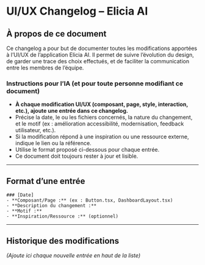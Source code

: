 # UI/UX Changelog – Elicia AI

## À propos de ce document

Ce changelog a pour but de documenter toutes les modifications apportées à l’UI/UX de l’application Elicia AI. Il permet de suivre l’évolution du design, de garder une trace des choix effectués, et de faciliter la communication entre les membres de l’équipe.

### Instructions pour l’IA (et pour toute personne modifiant ce document)
- **À chaque modification UI/UX (composant, page, style, interaction, etc.), ajoute une entrée dans ce changelog.**
- Précise la date, le ou les fichiers concernés, la nature du changement, et le motif (ex : amélioration accessibilité, modernisation, feedback utilisateur, etc.).
- Si la modification répond à une inspiration ou une ressource externe, indique le lien ou la référence.
- Utilise le format proposé ci-dessous pour chaque entrée.
- Ce document doit toujours rester à jour et lisible.

---

## Format d’une entrée

```
### [Date]
- **Composant/Page :** (ex : Button.tsx, DashboardLayout.tsx)
- **Description du changement :**
- **Motif :**
- **Inspiration/Ressource :** (optionnel)
```

---

## Historique des modifications

_(Ajoute ici chaque nouvelle entrée en haut de la liste)_ 